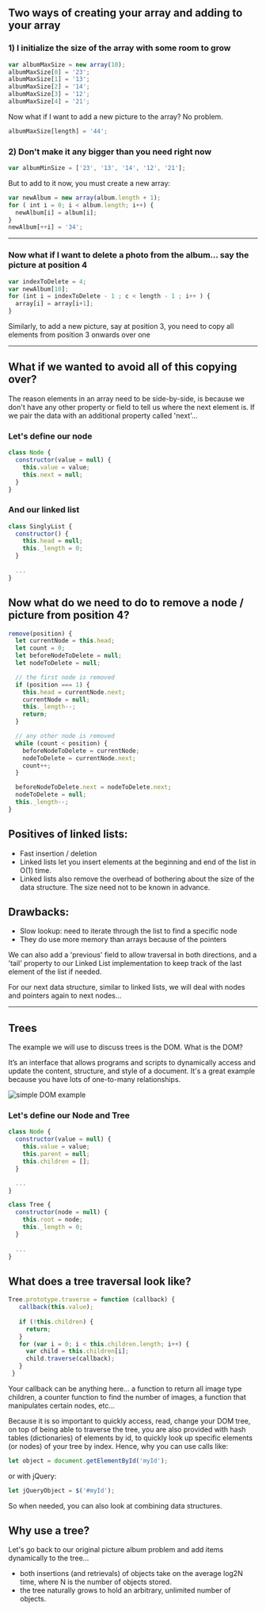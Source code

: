 ## Two ways of creating your array and adding to your array

### 1) I initialize the size of the array with some room to grow

```javascript
var albumMaxSize = new array(10); 
albumMaxSize[0] = '23';
albumMaxSize[1] = '13';
albumMaxSize[2] = '14';
albumMaxSize[3] = '12';
albumMaxSize[4] = '21';
```

Now what if I want to add a new picture to the array? No problem.

```javascript
albumMaxSize[length] = '44';
```

### 2) Don't make it any bigger than you need right now

```javascript
var albumMinSize = ['23', '13', '14', '12', '21'];
```

But to add to it now, you must create a new array:
```javascript
var newAlbum = new array(album.length + 1);
for ( int i = 0; i < album.length; i++) {
  newAlbum[i] = album[i];
}
newAlbum[++i] = '34';
```

___

### Now what if I want to delete a photo from the album... say the picture at position 4
```javascript
var indexToDelete = 4;
var newAlbum[10];
for (int i = indexToDelete - 1 ; c < length - 1 ; i++ ) {
  array[i] = array[i+1];
}         
```

Similarly, to add a new picture, say at position 3, you need to copy all elements from position 3 onwards over one

___


## What if we wanted to avoid all of this copying over?
The reason elements in an array need to be side-by-side, is because we don't have any other property or field to tell us where the next element is. If we pair the data with an additional property called 'next'...

### Let's define our node

```javascript
class Node {
  constructor(value = null) {
    this.value = value;
    this.next = null;
  }
}
```
### And our linked list

```javascript
class SinglyList {
  constructor() {
    this.head = null;
    this._length = 0;
  }
  
  ...
}
```

## Now what do we need to do to remove a node / picture from position 4?
```javascript
remove(position) {
  let currentNode = this.head;
  let count = 0;
  let beforeNodeToDelete = null;
  let nodeToDelete = null;

  // the first node is removed
  if (position === 1) {
    this.head = currentNode.next;
    currentNode = null;
    this._length--;
    return;
  }

  // any other node is removed
  while (count < position) {
    beforeNodeToDelete = currentNode;
    nodeToDelete = currentNode.next;
    count++;
  }

  beforeNodeToDelete.next = nodeToDelete.next;
  nodeToDelete = null;
  this._length--;
}
```

## Positives of linked lists:
+ Fast insertion / deletion
+ Linked lists let you insert elements at the beginning and end of the list in O(1) time. 
+ Linked lists also remove the overhead of bothering about the size of the data structure. The size need not to be known in advance.

## Drawbacks:
- Slow lookup: need to iterate through the list to find a specific node
- They do use more memory than arrays because of the pointers

We can also add a 'previous' field to allow traversal in both directions, and a 'tail' property to our Linked List implementation to keep track of the last element of the list if needed.


For our next data structure, similar to linked lists, we will deal with nodes and pointers again to next nodes...

___

## Trees

The example we will use to discuss trees is the DOM. What is the DOM?

It’s an interface that allows programs and scripts to dynamically access and update the content, structure, and style of a document.
It's a great example because you have lots of one-to-many relationships.

![simple DOM example](https://snipcademy.com/code/img/tutorials/javascript/dom.svg "Simple DOM")


### Let's define our Node and Tree
```javascript
class Node {
  constructor(value = null) {
    this.value = value;
    this.parent = null;
    this.children = [];
  }

  ...
}
```

```javascript
class Tree {
  constructor(node = null) {
    this.root = node;
    this._length = 0;
  }
  
  ...
}
```

## What does a tree traversal look like?

```javascript
Tree.prototype.traverse = function (callback) {
   callback(this.value);
 
   if (!this.children) {
     return;
   }
   for (var i = 0; i < this.children.length; i++) {
     var child = this.children[i];
     child.traverse(callback);
   }
 }
```

Your callback can be anything here... a function to return all image type children, a counter function to find the number of images, a function that manipulates certain nodes, etc...


Because it is so important to quickly access, read, change your DOM tree, on top of being able to traverse the tree, you are also provided with hash tables (dictionaries) of elements by id, to quickly look up specific elements (or nodes) of your tree by index. Hence, why you can use calls like:

```javascript
let object = document.getElementById('myId');
```
or with jQuery:
```javascript
let jQueryObject = $('#myId'); 
```

So when needed, you can also look at combining data structures.

## Why use a tree?

Let's go back to our original picture album problem and add items dynamically to the tree...

+ both insertions (and retrievals) of objects take on the average log2N time, where N is the number of objects stored.
+ the tree naturally grows to hold an arbitrary, unlimited number of objects.
